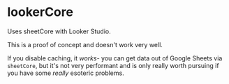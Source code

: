 # lookerCore
Uses sheetCore with Looker Studio.

This is a proof of concept and doesn't work very well.

If you disable caching, it *works*- you can get data out of Google Sheets via ``sheetCore``, but it's not very performant and is only really worth pursuing if you have some *really* esoteric problems.
